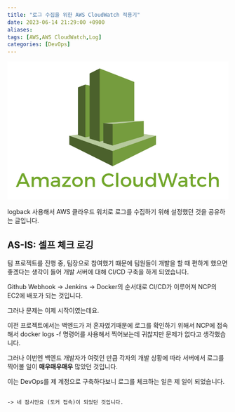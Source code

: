 ```yaml
---
title: "로그 수집을 위한 AWS CloudWatch 적용기"
date: 2023-06-14 21:29:00 +0900
aliases: 
tags: [AWS,AWS CloudWatch,Log]
categories: [DevOps]
---
```


![AWS Cloudwatch](/assets/img/2023-06-14-aws-cloudwatch/cloudwatch.webp)

logback 사용해서 AWS 클라우드 워치로 로그를 수집하기 위해 설정했던 것을 공유하는 글입니다.

## AS-IS: 셀프 체크 로깅

팀 프로젝트를 진행 중, 팀장으로 참여했기 떄문에 팀원들이 개발을 할 때 편하게 했으면 좋겠다는 생각이 들어 개발 서버에 대해 CI/CD 구축을 하게 되었습니다.

Github Webhook -> Jenkins -> Docker의 순서대로 CI/CD가 이루어져 NCP의 EC2에 배포가 되는 것입니다.

그러나 문제는 이제 시작이였는데요.

이전 프로젝트에서는 백엔드가 저 혼자였기때문에 로그를 확인하기 위해서 NCP에 접속해서 docker logs -f 명령어를 사용해서 찍어보는데 귀찮지만 문제가 없다고 생각했습니다.

그러나 이번엔 백엔드 개발자가 여럿인 만큼 각자의 개발 상황에 따라 서버에서 로그를 찍어볼 일이 **매우매우매우** 많았던 것입니다.

이는 DevOps를 제 계정으로 구축하다보니 로그를 체크하는 일은 제 일이 되었습니다.

> ~~~이슈가 있는 것 같은데, 로그를 확인해주실 수 있을까요? 
	-> 네 잠시만요 (도커 접속)이 되었던 것입니다.






